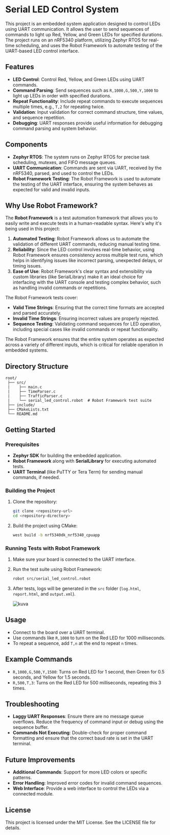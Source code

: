 # Serial LED Control System

This project is an embedded system application designed to control LEDs using UART communication. It allows the user to send sequences of commands to light up Red, Yellow, and Green LEDs for specified durations. The project runs on an nRF5340 platform, utilizing Zephyr RTOS for real-time scheduling, and uses the Robot Framework to automate testing of the UART-based LED control interface.

## Features
- **LED Control**: Control Red, Yellow, and Green LEDs using UART commands.
- **Command Parsing**: Send sequences such as `R,1000,G,500,Y,1000` to light up LEDs in order with specified durations.
- **Repeat Functionality**: Include repeat commands to execute sequences multiple times, e.g., `T,2` for repeating twice.
- **Validation**: Input validation for correct command structure, time values, and sequence repetition.
- **Debugging**: UART responses provide useful information for debugging command parsing and system behavior.

## Components
- **Zephyr RTOS**: The system runs on Zephyr RTOS for precise task scheduling, mutexes, and FIFO message queues.
- **UART Communication**: Commands are sent via UART, received by the nRF5340, parsed, and used to control the LEDs.
- **Robot Framework Testing**: The Robot Framework is used to automate the testing of the UART interface, ensuring the system behaves as expected for valid and invalid inputs.

## Why Use Robot Framework?
The **Robot Framework** is a test automation framework that allows you to easily write and execute tests in a human-readable syntax. Here's why it's being used in this project:

1. **Automated Testing**: Robot Framework allows us to automate the validation of different UART commands, reducing manual testing time.
2. **Reliability**: Since the LED control involves real-time behavior, using Robot Framework ensures consistency across multiple test runs, which helps in identifying issues like incorrect parsing, unexpected delays, or timing issues.
3. **Ease of Use**: Robot Framework's clear syntax and extensibility via custom libraries (like SerialLibrary) make it an ideal choice for interfacing with the UART console and testing complex behavior, such as handling invalid commands or repetitions.

The Robot Framework tests cover:
- **Valid Time Strings**: Ensuring that the correct time formats are accepted and parsed accurately.
- **Invalid Time Strings**: Ensuring incorrect values are properly rejected.
- **Sequence Testing**: Validating command sequences for LED operation, including special cases like invalid commands or repeat functionality.

The Robot Framework ensures that the entire system operates as expected across a variety of different inputs, which is critical for reliable operation in embedded systems.

## Directory Structure
```
root/
 ├── src/
 |    ├── main.c
 |    ├── TimeParser.c
 |    ├── TrafficParser.c
 |    └── serial_led_control.robot  # Robot Framework test suite
 ├── include/
 ├── CMakeLists.txt
 └── README.md
```

## Getting Started
### Prerequisites
- **Zephyr SDK** for building the embedded application.
- **Robot Framework** along with **SerialLibrary** for executing automated tests.
- **UART Terminal** (like PuTTY or Tera Term) for sending manual commands, if needed.

### Building the Project
1. Clone the repository:
   ```sh
   git clone <repository-url>
   cd <repository-directory>
   ```
2. Build the project using CMake:
   ```sh
   west build -b nrf5340dk_nrf5340_cpuapp
   ```

### Running Tests with Robot Framework
1. Make sure your board is connected to the UART interface.
2. Run the test suite using Robot Framework:
   ```sh
   robot src/serial_led_control.robot
   ```
3. After tests, logs will be generated in the `src` folder (`log.html`, `report.html`, and `output.xml`).

   ![kuva](https://github.com/user-attachments/assets/b1515f4a-0fc8-4634-af58-f27da9e3adde)


## Usage
- Connect to the board over a UART terminal.
- Use commands like `R,1000` to turn on the Red LED for 1000 milliseconds.
- To repeat a sequence, add `T,n` at the end to repeat `n` times.

## Example Commands
- `R,1000,G,500,Y,1500`: Turns on Red LED for 1 second, then Green for 0.5 seconds, and Yellow for 1.5 seconds.
- `R,500,T,3`: Turns on the Red LED for 500 milliseconds, repeating this 3 times.

## Troubleshooting
- **Laggy UART Responses**: Ensure there are no message queue overflows. Reduce the frequency of command input or debug using the sequence buffer.
- **Commands Not Executing**: Double-check for proper command formatting and ensure that the correct baud rate is set in the UART terminal.

## Future Improvements
- **Additional Commands**: Support for more LED colors or specific patterns.
- **Error Handling**: Improved error codes for invalid command sequences.
- **Web Interface**: Provide a web interface to control the LEDs via a connected module.

## License
This project is licensed under the MIT License. See the LICENSE file for details.

